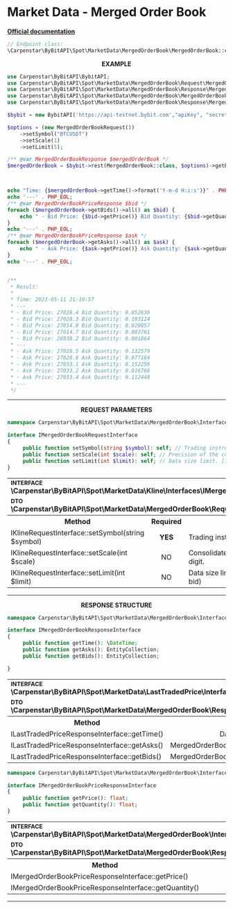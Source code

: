 # Market Data - Merged Order Book
<b>[Official documentation](https://bybit-exchange.github.io/docs/spot/public/merge-depth)</b>

```php
// Endpoint class:
\Carpenstar\ByBitAPI\Spot\MarketData\MergedOrderBook\MergedOrderBook::class
```

<p align="center" width="100%"><b>EXAMPLE</b></p>

```php
use Carpenstar\ByBitAPI\BybitAPI;
use Carpenstar\ByBitAPI\Spot\MarketData\MergedOrderBook\Request\MergedOrderBookRequest;
use Carpenstar\ByBitAPI\Spot\MarketData\MergedOrderBook\Response\MergedOrderBookResponse;
use Carpenstar\ByBitAPI\Spot\MarketData\MergedOrderBook\MergedOrderBook;
use Carpenstar\ByBitAPI\Spot\MarketData\MergedOrderBook\Response\MergedOrderBookPriceResponse;

$bybit = new BybitAPI('https://api-testnet.bybit.com',"apiKey", "secret");

$options = (new MergedOrderBookRequest())
    ->setSymbol("BTCUSDT")
    ->setScale(1)
    ->setLimit(5);

/** @var MergedOrderBookResponse $mergedOrderBook */
$mergedOrderBook = $bybit->rest(MergedOrderBook::class, $options)->getBody()->fetch();



echo "Time: {$mergedOrderBook->getTime()->format('Y-m-d H:i:s')}" . PHP_EOL;
echo '---' . PHP_EOL;
/** @var MergedOrderBookPriceResponse $bid */
foreach ($mergedOrderBook->getBids()->all() as $bid) {
    echo " - Bid Price: {$bid->getPrice()} Bid Quantity: {$bid->getQuantity()}" . PHP_EOL;
}
echo '---' . PHP_EOL;
/** @var MergedOrderBookPriceResponse $ask */
foreach ($mergedOrderBook->getAsks()->all() as $ask) {
    echo " - Ask Price: {$ask->getPrice()} Ask Quantity: {$ask->getQuantity()}" . PHP_EOL;
}
echo '---' . PHP_EOL;


/**
 * Result:
 *
 * Time: 2023-05-11 21:10:57
 * ---
 * - Bid Price: 27028.4 Bid Quantity: 0.052636
 * - Bid Price: 27028.3 Bid Quantity: 0.193124
 * - Bid Price: 27014.8 Bid Quantity: 0.020057
 * - Bid Price: 27014.7 Bid Quantity: 0.003761
 * - Bid Price: 26938.2 Bid Quantity: 0.001864
 * ---
 * - Ask Price: 27028.5 Ask Quantity: 0.132579
 * - Ask Price: 27028.6 Ask Quantity: 0.077184
 * - Ask Price: 27033.1 Ask Quantity: 0.152256
 * - Ask Price: 27033.2 Ask Quantity: 0.016766
 * - Ask Price: 27033.4 Ask Quantity: 0.112448
 * ---
 */
```

---

<p align="center" width="100%"><b>REQUEST PARAMETERS</b></p>

```php
namespace Carpenstar\ByBitAPI\Spot\MarketData\MergedOrderBook\Interfaces;

interface IMergedOrderBookRequestInterface
{
     public function setSymbol(string $symbol): self; // Trading instrument
     public function setScale(int $scale): self; // Precision of the combined order book: 1 means 1 digit.
     public function setLimit(int $limit): self; // Data size limit. [1, 200]. Default: 100 (50 ask + 50 bid)
}
```
<table style="width: 100%">
   <tr>
     <td colspan="3">
         <sup><b>INTERFACE</b></sup> <br />
         <b>\Carpenstar\ByBitAPI\Spot\MarketData\Kline\Interfaces\IMergedOrderBookRequestInterface::class</b>
     </td>
   </tr>
   <tr>
     <td colspan="3">
         <sup><b>DTO</b></sup> <br />
         <b>\Carpenstar\ByBitAPI\Spot\MarketData\MergedOrderBook\Request\MergedOrderBookRequest::class</b>
     </td>
   </tr>
   <tr>
     <th style="width: 40%; text-align: center">Method</th>
     <th style="width: 10%; text-align: center">Required</th>
     <th style="width: 50%; text-align: center">Description</th>
   </tr>
   <tr>
     <td>IKlineRequestInterface::setSymbol(string $symbol)</td>
     <td style="text-align: center"><b>YES</b></td>
     <td> Trading instrument</td>
   </tr>
   <tr>
     <td>IKlineRequestInterface::setScale(int $scale)</td>
     <td style="text-align: center">NO</td>
     <td> Consolidated order book precision: 1 means 1 digit. </td>
   </tr>
   <tr>
     <td>IKlineRequestInterface::setLimit(int $limit)</td>
     <td style="text-align: center">NO</td>
     <td> Data size limit. [1, 200]. Default: 100 (50 ask + 50 bid) </td>
   </tr>
</table>

---

<p align="center" width="100%"><b>RESPONSE STRUCTURE</b></p>

```php
namespace Carpenstar\ByBitAPI\Spot\MarketData\MergedOrderBook\Interfaces;

interface IMergedOrderBookResponseInterface
{
     public function getTime(): \DateTime; 
     public function getAsks(): EntityCollection; 
     public function getBids(): EntityCollection; 

}
```
<table style="width: 100%">
   <tr>
     <td colspan="3">
         <sup><b>INTERFACE</b></sup> <br />
         <b>\Carpenstar\ByBitAPI\Spot\MarketData\LastTradedPrice\Interfaces\ILastTradedPriceResponseInterface::class</b>
     </td>
   </tr>
   <tr>
     <td colspan="3">
         <sup><b>DTO</b></sup> <br />
         <b>\Carpenstar\ByBitAPI\Spot\MarketData\MergedOrderBook\Response\MergedOrderBookResponse::class</b>
     </td>
   </tr>
   <tr>
     <th style="width: 30%; text-align: center">Method</th>
     <th style="width: 20%; text-align: center">Type</th>
     <th style="width: 50%; text-align: center">Description</th>
   </tr>
   <tr>
     <td>ILastTradedPriceResponseInterface::getTime()</td>
     <td style="text-align: center">DateTime</td>
     <td> - </td>
   </tr>
   <tr>
     <td>ILastTradedPriceResponseInterface::getAsks()</td>
     <td style="text-align: center">MergedOrderBookPriceItemResponse[]</td>
     <td> - </td>
   </tr>
   <tr>
     <td>ILastTradedPriceResponseInterface::getBids()</td>
     <td style="text-align: center">MergedOrderBookPriceItemResponse[]</td>
     <td> - </td>
   </tr>
</table>

```php
namespace Carpenstar\ByBitAPI\Spot\MarketData\MergedOrderBook\Interfaces;

interface IMergedOrderBookPriceResponseInterface
{
     public function getPrice(): float;
     public function getQuantity(): float;
}
```

<table style="width: 100%">
   <tr>
     <td colspan="3">
         <sup><b>INTERFACE</b></sup> <br />
         <b>\Carpenstar\ByBitAPI\Spot\MarketData\MergedOrderBook\Interfaces\IMergedOrderBookPriceResponseInterface::class</b>
     </td>
   </tr>
   <tr>
     <td colspan="3">
         <sup><b>DTO</b></sup> <br />
         <b>\Carpenstar\ByBitAPI\Spot\MarketData\MergedOrderBook\Response\MergedOrderBookPriceItemResponse::class</b>
     </td>
   </tr>
   <tr>
     <th style="width: 30%; text-align: center">Method</th>
     <th style="width: 20%; text-align: center">Type</th>
     <th style="width: 50%; text-align: center">Description</th>
   </tr>
   <tr>
     <td>IMergedOrderBookPriceResponseInterface::getPrice()</td>
     <td style="text-align: center">float</td>
     <td> Price </td>
   </tr>
   <tr>
     <td>IMergedOrderBookPriceResponseInterface::getQuantity()</td>
     <td style="text-align: center">float</td>
     <td> Quantity of tokens at this price </td>
   </tr>
</table>

---
